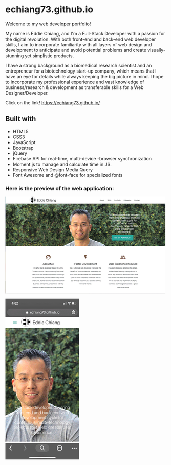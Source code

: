# echiang73.github.io
Welcome to my web developer portfolio!

My name is Eddie Chiang, and I'm a Full-Stack Developer with a passion for the digital revolution. With both front-end and back-end web developer skills, I aim to incorporate familiarity with all layers of web design and development to anticipate and avoid potential problems and create visually-stunning yet simplistic products.

I have a strong background as a biomedical research scientist and an entrepreneur for a biotechnology start-up company, which means that I have an eye for details while always keeping the big picture in mind.  I hope to incorporate my professional experience and vast knowledge of business/research & development as transferable skills for a Web Designer/Developer.

Click on the link!
https://echiang73.github.io/

## Built with
* HTML5
* CSS3
* JavaScript
* Bootstrap
* jQuery
* Firebase API for real-time, multi-device -browser synchronization
* Moment.js to manage and calculate time in JS.
* Responsive Web Design Media Query
* Font Awesome and @font-face for specialized fonts

### Here is the preview of the web application:

![](assets/images/webpreview.gif "gif")

![](assets/images/mobilepreview.gif "gif")
